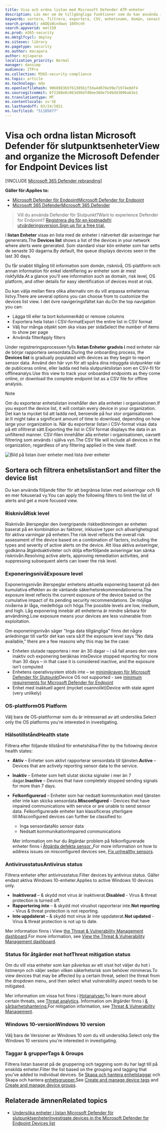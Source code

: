 ```yaml
---
title: Visa och ordna listan med Microsoft Defender ATP-enheter
description: Läs mer om de tillgängliga funktioner som du kan använda i listan Enheter, till exempel sortering, filtrering och export av listan för att förbättra undersökningar.
keywords: sortera, filtrera, exportera, CSV, enhetsnamn, domän, senast sedd, intern IP, hälsotillstånd, aktiva varningar, aktiv identifiering av skadlig kod, hotkategori, granska varningar, nätverk, anslutning, skadlig programvara, typ, lösenords stjäla, utpressningstrojan, sårbarhet, hot, allmän skadlig kod, oönskad programvara
search.product: eADQiWindows 10XVcnh
search.appverid: met150
ms.prod: m365-security
ms.mktglfcycl: deploy
ms.sitesec: library
ms.pagetype: security
ms.author: macapara
author: mjcaparas
localization_priority: Normal
manager: dansimp
audience: ITPro
ms.collection: M365-security-compliance
ms.topic: article
ms.technology: mde
ms.openlocfilehash: 9068983b5f61305b1f3da4d076e99e71974e8df4
ms.sourcegitcommit: 6f2288e0c863496dfd0ee38de754bd43096ab3e1
ms.translationtype: MT
ms.contentlocale: sv-SE
ms.lasthandoff: 03/24/2021
ms.locfileid: "51185677"
---
```

# <a name="view-and-organize-the-microsoft-defender-for-endpoint-devices-list"></a><span data-ttu-id="44cc9-104">Visa och ordna listan Microsoft Defender för slutpunktsenheter</span><span class="sxs-lookup"><span data-stu-id="44cc9-104">View and organize the Microsoft Defender for Endpoint Devices list</span></span>

[!INCLUDE [Microsoft 365 Defender rebranding](../../includes/microsoft-defender.md)]


<span data-ttu-id="44cc9-105">**Gäller för:**</span><span class="sxs-lookup"><span data-stu-id="44cc9-105">**Applies to:**</span></span>
- [<span data-ttu-id="44cc9-106">Microsoft Defender för Endpoint</span><span class="sxs-lookup"><span data-stu-id="44cc9-106">Microsoft Defender for Endpoint</span></span>](https://go.microsoft.com/fwlink/p/?linkid=2154037)
- [<span data-ttu-id="44cc9-107">Microsoft 365 Defender</span><span class="sxs-lookup"><span data-stu-id="44cc9-107">Microsoft 365 Defender</span></span>](https://go.microsoft.com/fwlink/?linkid=2118804)

> <span data-ttu-id="44cc9-108">Vill du använda Defender för Slutpunkt?</span><span class="sxs-lookup"><span data-stu-id="44cc9-108">Want to experience Defender for Endpoint?</span></span> [<span data-ttu-id="44cc9-109">Registrera dig för en kostnadsfri utvärderingsversion.</span><span class="sxs-lookup"><span data-stu-id="44cc9-109">Sign up for a free trial.</span></span>](https://www.microsoft.com/microsoft-365/windows/microsoft-defender-atp?ocid=docs-wdatp-machinesview-abovefoldlink)


<span data-ttu-id="44cc9-110">I **listan Enheter** visas en lista med de enheter i nätverket där aviseringar har genererats.</span><span class="sxs-lookup"><span data-stu-id="44cc9-110">The **Devices list** shows a list of the devices in your network where alerts were generated.</span></span> <span data-ttu-id="44cc9-111">Som standard visar kön enheter som har setts de senaste 30 dagarna.</span><span class="sxs-lookup"><span data-stu-id="44cc9-111">By default, the queue displays devices seen in the last 30 days.</span></span>  

<span data-ttu-id="44cc9-112">Du får snabbt tillgång till information som domän, risknivå, OS-plattform och annan information för enkel identifiering av enheter som är mest riskfyllda.</span><span class="sxs-lookup"><span data-stu-id="44cc9-112">At a glance you'll see information such as domain, risk level, OS platform, and other details for easy identification of devices most at risk.</span></span>

<span data-ttu-id="44cc9-113">Du kan välja mellan flera olika alternativ om du vill anpassa enheternas listvy.</span><span class="sxs-lookup"><span data-stu-id="44cc9-113">There are several options you can choose from to customize the devices list view.</span></span> <span data-ttu-id="44cc9-114">I det övre navigeringsfältet kan du:</span><span class="sxs-lookup"><span data-stu-id="44cc9-114">On the top navigation you can:</span></span>

- <span data-ttu-id="44cc9-115">Lägga till eller ta bort kolumner</span><span class="sxs-lookup"><span data-stu-id="44cc9-115">Add or remove columns</span></span>
- <span data-ttu-id="44cc9-116">Exportera hela listan i CSV-format</span><span class="sxs-lookup"><span data-stu-id="44cc9-116">Export the entire list in CSV format</span></span>
- <span data-ttu-id="44cc9-117">Välj hur många objekt som ska visas per sida</span><span class="sxs-lookup"><span data-stu-id="44cc9-117">Select the number of items to show per page</span></span>
- <span data-ttu-id="44cc9-118">Använda filter</span><span class="sxs-lookup"><span data-stu-id="44cc9-118">Apply filters</span></span>

<span data-ttu-id="44cc9-119">Under registreringsprocessen fylls **listan Enheter gradvis i** med enheter när de börjar rapportera sensordata.</span><span class="sxs-lookup"><span data-stu-id="44cc9-119">During the onboarding process, the **Devices list** is gradually populated with devices as they begin to report sensor data.</span></span> <span data-ttu-id="44cc9-120">Använd den här vyn för att spåra dina inbyggda slutpunkter när de publiceras online, eller ladda ned hela slutpunktslistan som en CSV-fil för offlineanalys.</span><span class="sxs-lookup"><span data-stu-id="44cc9-120">Use this view to track your onboarded endpoints as they come online, or download the complete endpoint list as a CSV file for offline analysis.</span></span>

>[!NOTE]
> <span data-ttu-id="44cc9-121">Om du exporterar enhetslistan innehåller den alla enheter i organisationen.</span><span class="sxs-lookup"><span data-stu-id="44cc9-121">If you export the device list, it will contain every device in your organization.</span></span> <span data-ttu-id="44cc9-122">Det kan ta mycket tid att ladda ned, beroende på hur stor organisationen är.</span><span class="sxs-lookup"><span data-stu-id="44cc9-122">It might take a significant amount of time to download, depending on how large your organization is.</span></span> <span data-ttu-id="44cc9-123">När du exporterar listan i CSV-format visas data på ett ofiltrerat sätt.</span><span class="sxs-lookup"><span data-stu-id="44cc9-123">Exporting the list in CSV format displays the data in an unfiltered manner.</span></span> <span data-ttu-id="44cc9-124">CSV-filen innehåller alla enheter i organisationen, oavsett filtrering som används i själva vyn.</span><span class="sxs-lookup"><span data-stu-id="44cc9-124">The CSV file will include all devices in the organization, regardless of any filtering applied in the view itself.</span></span>

![Bild på listan över enheter med lista över enheter](images/device-list.png)

## <a name="sort-and-filter-the-device-list"></a><span data-ttu-id="44cc9-126">Sortera och filtrera enhetslistan</span><span class="sxs-lookup"><span data-stu-id="44cc9-126">Sort and filter the device list</span></span>

<span data-ttu-id="44cc9-127">Du kan använda följande filter för att begränsa listan med aviseringar och få en mer fokuserad vy.</span><span class="sxs-lookup"><span data-stu-id="44cc9-127">You can apply the following filters to limit the list of alerts and get a more focused view.</span></span>

### <a name="risk-level"></a><span data-ttu-id="44cc9-128">Risknivå</span><span class="sxs-lookup"><span data-stu-id="44cc9-128">Risk level</span></span>

<span data-ttu-id="44cc9-129">Risknivån återspeglar den övergripande riskbedömningen av enheten baserat på en kombination av faktorer, inklusive typer och allvarlighetsgrad för aktiva varningar på enheten.</span><span class="sxs-lookup"><span data-stu-id="44cc9-129">The risk level reflects the overall risk assessment of the device based on a combination of factors, including the types and severity of active alerts on the device.</span></span> <span data-ttu-id="44cc9-130">Att lösa aktiva aviseringar, godkänna åtgärdsaktiviteter och dölja efterföljande aviseringar kan sänka risknivån.</span><span class="sxs-lookup"><span data-stu-id="44cc9-130">Resolving active alerts, approving remediation activities, and suppressing subsequent alerts can lower the risk level.</span></span>

### <a name="exposure-level"></a><span data-ttu-id="44cc9-131">Exponeringsnivå</span><span class="sxs-lookup"><span data-stu-id="44cc9-131">Exposure level</span></span>

<span data-ttu-id="44cc9-132">Exponeringsnivån återspeglar enhetens aktuella exponering baserat på den kumulativa effekten av de väntande säkerhetsrekommendationerna.</span><span class="sxs-lookup"><span data-stu-id="44cc9-132">The exposure level reflects the current exposure of the device based on the cumulative impact of its pending security recommendations.</span></span> <span data-ttu-id="44cc9-133">De möjliga nivåerna är låga, medelhöga och höga.</span><span class="sxs-lookup"><span data-stu-id="44cc9-133">The possible levels are low, medium, and high.</span></span> <span data-ttu-id="44cc9-134">Låg exponering innebär att enheterna är mindre sårbara för användning.</span><span class="sxs-lookup"><span data-stu-id="44cc9-134">Low exposure means your devices are less vulnerable from exploitation.</span></span>

<span data-ttu-id="44cc9-135">Om exponeringsnivån säger "Inga data tillgängliga" finns det några anledningar till varför det kan vara så:</span><span class="sxs-lookup"><span data-stu-id="44cc9-135">If the exposure level says "No data available," there are a few reasons why this may be the case:</span></span>

- <span data-ttu-id="44cc9-136">Enheten slutade rapportera i mer än 30 dagar – i så fall anses den vara inaktiv och exponering beräknas inte</span><span class="sxs-lookup"><span data-stu-id="44cc9-136">Device stopped reporting for more than 30 days – in that case it is considered inactive, and the exposure isn't computed</span></span>
- <span data-ttu-id="44cc9-137">Enhetens operativsystem stöds inte – se [minimikraven för Microsoft Defender för Slutpunkt](minimum-requirements.md)</span><span class="sxs-lookup"><span data-stu-id="44cc9-137">Device OS not supported - see [minimum requirements for Microsoft Defender for Endpoint](minimum-requirements.md)</span></span>
- <span data-ttu-id="44cc9-138">Enhet med inaktuell agent (mycket osannolikt)</span><span class="sxs-lookup"><span data-stu-id="44cc9-138">Device with stale agent (very unlikely)</span></span>

### <a name="os-platform"></a><span data-ttu-id="44cc9-139">OS-plattform</span><span class="sxs-lookup"><span data-stu-id="44cc9-139">OS Platform</span></span>

<span data-ttu-id="44cc9-140">Välj bara de OS-plattformar som du är intresserad av att undersöka.</span><span class="sxs-lookup"><span data-stu-id="44cc9-140">Select only the OS platforms you're interested in investigating.</span></span>

### <a name="health-state"></a><span data-ttu-id="44cc9-141">Hälsotillstånd</span><span class="sxs-lookup"><span data-stu-id="44cc9-141">Health state</span></span>

<span data-ttu-id="44cc9-142">Filtrera efter följande tillstånd för enhetshälsa:</span><span class="sxs-lookup"><span data-stu-id="44cc9-142">Filter by the following device health states:</span></span>

- <span data-ttu-id="44cc9-143">**Aktiv** – Enheter som aktivt rapporterar sensordata till tjänsten.</span><span class="sxs-lookup"><span data-stu-id="44cc9-143">**Active** – Devices that are actively reporting sensor data to the service.</span></span>
- <span data-ttu-id="44cc9-144">**Inaktiv** – Enheter som helt slutat skicka signaler i mer än 7 dagar.</span><span class="sxs-lookup"><span data-stu-id="44cc9-144">**Inactive** – Devices that have completely stopped sending signals for more than 7 days.</span></span>
- <span data-ttu-id="44cc9-145">**Felkonfigurerad** – Enheter som har nedsatt kommunikation med tjänsten eller inte kan skicka sensordata.</span><span class="sxs-lookup"><span data-stu-id="44cc9-145">**Misconfigured** – Devices that have impaired communications with service or are unable to send sensor data.</span></span> <span data-ttu-id="44cc9-146">Felkonfigurerade enheter kan klassificeras ytterligare till:</span><span class="sxs-lookup"><span data-stu-id="44cc9-146">Misconfigured devices can further be classified to:</span></span>
  - <span data-ttu-id="44cc9-147">Inga sensordata</span><span class="sxs-lookup"><span data-stu-id="44cc9-147">No sensor data</span></span>
  - <span data-ttu-id="44cc9-148">Nedsatt kommunikation</span><span class="sxs-lookup"><span data-stu-id="44cc9-148">Impaired communications</span></span>

  <span data-ttu-id="44cc9-149">Mer information om hur du åtgärdar problem på felkonfigurerade enheter finns i [Åtgärda defekta sensor .](fix-unhealthy-sensors.md)</span><span class="sxs-lookup"><span data-stu-id="44cc9-149">For more information on how to address issues on misconfigured devices see, [Fix unhealthy sensors](fix-unhealthy-sensors.md).</span></span>

### <a name="antivirus-status"></a><span data-ttu-id="44cc9-150">Antivirusstatus</span><span class="sxs-lookup"><span data-stu-id="44cc9-150">Antivirus status</span></span>

<span data-ttu-id="44cc9-151">Filtrera enheter efter antivirusstatus.</span><span class="sxs-lookup"><span data-stu-id="44cc9-151">Filter devices by antivirus status.</span></span> <span data-ttu-id="44cc9-152">Gäller endast aktiva Windows 10-enheter.</span><span class="sxs-lookup"><span data-stu-id="44cc9-152">Applies to active Windows 10 devices only.</span></span>

- <span data-ttu-id="44cc9-153">**Inaktiverad** – & skydd mot virus är inaktiverat.</span><span class="sxs-lookup"><span data-stu-id="44cc9-153">**Disabled** - Virus & threat protection is turned off.</span></span>
- <span data-ttu-id="44cc9-154">**Rapportering inte** – & skydd mot virushot rapporterar inte.</span><span class="sxs-lookup"><span data-stu-id="44cc9-154">**Not reporting** - Virus & threat protection is not reporting.</span></span>
- <span data-ttu-id="44cc9-155">**Inte uppdaterat** – & skydd mot virus är inte uppdaterat.</span><span class="sxs-lookup"><span data-stu-id="44cc9-155">**Not updated** - Virus & threat protection is not up to date.</span></span>

<span data-ttu-id="44cc9-156">Mer information finns i View [the Threat & Vulnerability Management dashboard](tvm-dashboard-insights.md).</span><span class="sxs-lookup"><span data-stu-id="44cc9-156">For more information, see [View the Threat & Vulnerability Management dashboard](tvm-dashboard-insights.md).</span></span>

### <a name="threat-mitigation-status"></a><span data-ttu-id="44cc9-157">Status för åtgärder mot hot</span><span class="sxs-lookup"><span data-stu-id="44cc9-157">Threat mitigation status</span></span>

<span data-ttu-id="44cc9-158">Om du vill visa enheter som kan påverkas av ett visst hot väljer du hot i listmenyn och väljer sedan vilken säkerhetsrisk som behöver minimeras.</span><span class="sxs-lookup"><span data-stu-id="44cc9-158">To view devices that may be affected by a certain threat, select the threat from the dropdown menu, and then select what vulnerability aspect needs to be mitigated.</span></span>

<span data-ttu-id="44cc9-159">Mer information om vissa hot finns i [Hotanalyser.](threat-analytics.md)</span><span class="sxs-lookup"><span data-stu-id="44cc9-159">To learn more about certain threats, see [Threat analytics](threat-analytics.md).</span></span> <span data-ttu-id="44cc9-160">Information om åtgärder finns i [& sårbarhetshantering.](next-gen-threat-and-vuln-mgt.md)</span><span class="sxs-lookup"><span data-stu-id="44cc9-160">For mitigation information, see [Threat & Vulnerability Management](next-gen-threat-and-vuln-mgt.md).</span></span>

### <a name="windows-10-version"></a><span data-ttu-id="44cc9-161">Windows 10-version</span><span class="sxs-lookup"><span data-stu-id="44cc9-161">Windows 10 version</span></span>

<span data-ttu-id="44cc9-162">Välj bara de Versioner av Windows 10 som du vill undersöka.</span><span class="sxs-lookup"><span data-stu-id="44cc9-162">Select only the Windows 10 versions you're interested in investigating.</span></span>

### <a name="tags--groups"></a><span data-ttu-id="44cc9-163">Taggar & grupper</span><span class="sxs-lookup"><span data-stu-id="44cc9-163">Tags & Groups</span></span>

<span data-ttu-id="44cc9-164">Filtrera listan baserat på de gruppering och taggning som du har lagt till på enskilda enheter.</span><span class="sxs-lookup"><span data-stu-id="44cc9-164">Filter the list based on the grouping and tagging that you've added to individual devices.</span></span> <span data-ttu-id="44cc9-165">Se [Skapa och hantera enhetstaggar](machine-tags.md) och Skapa och hantera [enhetsgrupper.](machine-groups.md)</span><span class="sxs-lookup"><span data-stu-id="44cc9-165">See [Create and manage device tags](machine-tags.md) and [Create and manage device groups](machine-groups.md).</span></span>

## <a name="related-topics"></a><span data-ttu-id="44cc9-166">Relaterade ämnen</span><span class="sxs-lookup"><span data-stu-id="44cc9-166">Related topics</span></span>

- [<span data-ttu-id="44cc9-167">Undersöka enheter i listan Microsoft Defender för slutpunktsenheter</span><span class="sxs-lookup"><span data-stu-id="44cc9-167">Investigate devices in the Microsoft Defender for Endpoint Devices list</span></span>](investigate-machines.md)
